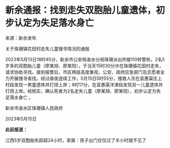 # 新余通报：找到走失双胞胎儿童遗体，初步认定为失足落水身亡

来源：新余发布

关于珠珊镇花田村走失儿童搜寻情况的通报

2023年5月13日18时45分，新余市公安局渝水分局珠珊派出所接110转警称，2名5岁多的双胞胎儿童（廖某旭、廖某阳），于当天15时30分许在珠珊镇花田村走失，请求协助寻找。接到报警后，市区两级高度重视，公安、政府应急部门及志愿者全力开展搜寻查找。经过昼夜连续工作，5月15日5时55分，搜救人员在袁惠渠庄上村段发现一男童遗体并打捞上岸；9时17分，在袁惠渠洋津段发现另一儿童遗体并打捞上岸。经核实，确认死者为2名走失儿童（廖某旭、廖某阳），初步认定为失足落水身亡
。

新余市渝水区珠珊镇人民政府

2023年5月15日

**此前报道：**

江西5岁双胞胎失踪超24小时，家属：孩子出门仅仅过了半小时就不见了

